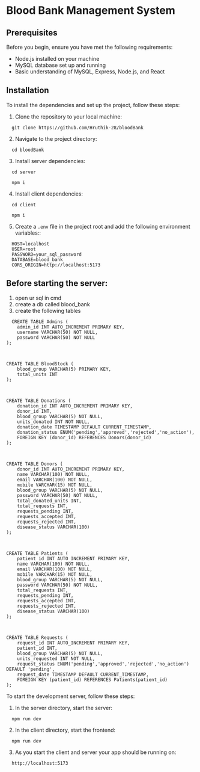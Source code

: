 # Blood Bank Management System

## Prerequisites

Before you begin, ensure you have met the following requirements:
- Node.js installed on your machine
- MySQL database set up and running
- Basic understanding of MySQL, Express, Node.js, and React

## Installation

To install the dependencies and set up the project, follow these steps:

1. Clone the repository to your local machine:
```
  git clone https://github.com/Hruthik-28/bloodBank
```

2. Navigate to the project directory:
```
  cd bloodBank
```

3. Install server dependencies:
```
  cd server
```
```
  npm i 
```

4. Install client dependencies:
```
  cd client
```
```
  npm i 
```

5.  Create a `.env` file in the project root and add the following environment variables::

```
  HOST=localhost
  USER=root
  PASSWORD=your_sql_password
  DATABASE=blood_bank
  CORS_ORIGIN=http://localhost:5173
```

## Before starting the server:

1. open ur sql in cmd
2. create a db called blood_bank
3. create the following tables

```
  CREATE TABLE Admins (
    admin_id INT AUTO_INCREMENT PRIMARY KEY,
    username VARCHAR(50) NOT NULL,
    password VARCHAR(50) NOT NULL
);



CREATE TABLE BloodStock (
    blood_group VARCHAR(5) PRIMARY KEY,
    total_units INT
);



CREATE TABLE Donations (
    donation_id INT AUTO_INCREMENT PRIMARY KEY,
    donor_id INT,
    blood_group VARCHAR(5) NOT NULL,
    units_donated INT NOT NULL,
    donation_date TIMESTAMP DEFAULT CURRENT_TIMESTAMP,
    donation_status ENUM('pending','approved','rejected','no_action'),
    FOREIGN KEY (donor_id) REFERENCES Donors(donor_id)
);



CREATE TABLE Donors (
    donor_id INT AUTO_INCREMENT PRIMARY KEY,
    name VARCHAR(100) NOT NULL,
    email VARCHAR(100) NOT NULL,
    mobile VARCHAR(15) NOT NULL,
    blood_group VARCHAR(5) NOT NULL,
    password VARCHAR(50) NOT NULL,
    total_donated_units INT,
    total_requests INT,
    requests_pending INT,
    requests_accepted INT,
    requests_rejected INT,
    disease_status VARCHAR(100)
);



CREATE TABLE Patients (
    patient_id INT AUTO_INCREMENT PRIMARY KEY,
    name VARCHAR(100) NOT NULL,
    email VARCHAR(100) NOT NULL,
    mobile VARCHAR(15) NOT NULL,
    blood_group VARCHAR(5) NOT NULL,
    password VARCHAR(50) NOT NULL,
    total_requests INT,
    requests_pending INT,
    requests_accepted INT,
    requests_rejected INT,
    disease_status VARCHAR(100)
);



CREATE TABLE Requests (
    request_id INT AUTO_INCREMENT PRIMARY KEY,
    patient_id INT,
    blood_group VARCHAR(5) NOT NULL,
    units_requested INT NOT NULL,
    request_status ENUM('pending','approved','rejected','no_action') DEFAULT 'pending',
    request_date TIMESTAMP DEFAULT CURRENT_TIMESTAMP,
    FOREIGN KEY (patient_id) REFERENCES Patients(patient_id)
);
```

To start the development server, follow these steps:

1. In the server directory, start the server:
```
  npm run dev
```

2. In the client directory, start the frontend:
```
  npm run dev
```

3. As you start the client and server your app should be running on:
```
  http://localhost:5173
```
